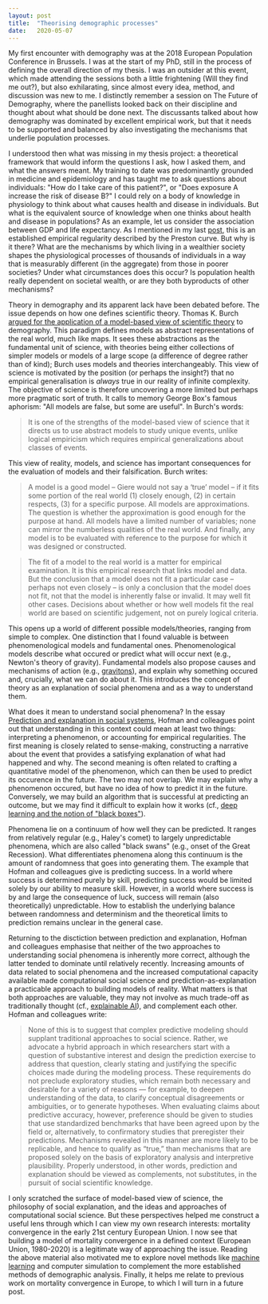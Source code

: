 ```yaml
---
layout: post
title:  "Theorising demographic processes"
date:   2020-05-07
---
```


My first encounter with demography was at the 2018 European Population Conference in Brussels. I was at the start of my PhD, still in the process of defining the overall direction of my thesis. I was an outsider at this event, which made attending the sessions both a little frightening (Will they find me out?), but also  exhilarating, since almost every idea, method, and discussion was new to me. I distinctly remember a session on The Future of Demography, where the panellists looked back on their discipline and thought about what should be done next. The discussants talked about how demography was dominated by excellent empirical work, but that it needs to be supported and balanced by also investigating the mechanisms that underlie population processes.

I understood then what was missing in my thesis project: a theoretical framework that would inform the questions I ask, how I asked them, and what the answers meant. My training to date was predominantly grounded in medicine and epidemiology and has taught me to ask questions about individuals: "How do I take care of this patient?", or "Does exposure A increase the risk of disease B?" I could rely on a body of knowledge in physiology to think about what causes health and disease in individuals. But what is the equivalent source of knowledge when one thinks about health and disease in populations? As an example, let us consider the association between GDP and life expectancy. As I mentioned in my last [post](https://rokhrzic.eu/2020/04/29/mortality-convergence-parallel.html), this is an established empirical regularity described by the Preston curve. But why is it there? What are the mechanisms by which living in a wealthier society shapes the physiological processes of thousands of individuals in a way that is measurably different (in the aggregate) from those in poorer societies? Under what circumstances does this occur? Is population health really dependent on societal wealth, or are they both byproducts of other mechanisms?

Theory in demography and its apparent lack have been debated before. The issue depends on how one defines scientific theory. Thomas K. Burch [argued for the application of a model-based view of scientific theory](https://doi.org/10.1007/978-3-319-65433-1_1) to demography. This paradigm defines models as abstract representations of the real world, much like maps. It sees these abstractions as the fundamental unit of science, with theories being either collections of simpler models or models of a large scope (a difference of degree rather than of kind); Burch uses models and theories interchangeably. This view of science is motivated by the position (or perhaps the insight?) that no empirical generalisation is *always* true in our reality of infinite complexity. The objective of science is therefore uncovering a more limited but perhaps more pragmatic sort of truth. It calls to memory George Box's famous aphorism: "All models are false, but some are useful". In Burch's words:

  > It is one of the strengths of the model-based view of science that it directs us to use abstract models to study unique events, unlike logical empiricism which requires empirical generalizations about classes of events.

This view of reality, models, and science has important consequences for the evaluation of models and their falsification. Burch writes:

  > A model is a good model – Giere would not say a ‘true’ model – if it fits some portion of the real world (1) closely enough, (2) in certain respects, (3) for a specific purpose. All models are approximations. The question is whether the approximation is good enough for the purpose at hand. All models have a limited number of variables; none can mirror the numberless qualities of the real world. And finally, any model is to be evaluated with reference to the purpose for which it was designed or constructed.

  > The fit of a model to the real world is a matter for empirical examination. It is this empirical research that links model and data. But the conclusion that a model does not fit a particular case – perhaps not even closely – is only a conclusion that the model does not fit, not that the model is inherently false or invalid. It may well fit other cases. Decisions about whether or how well models fit the real world are based on scientific judgement, not on purely logical criteria.

This opens up a world of different possible models/theories, ranging from simple to complex. One distinction that I found valuable is between phenomenological models and fundamental ones. Phenomenological models describe what occured or predict what will occur next (e.g., Newton's theory of gravity). Fundamental models also propose causes and mechanisms of action (e.g., [gravitons](https://en.wikipedia.org/wiki/Graviton)), and explain why something occured and, crucially, what we can do about it. This introduces the concept of theory as an explanation of social phenomena and as a way to understand them.

What does it mean to understand social phenomena? In the essay [Prediction and explanation in social systems](https://science.sciencemag.org/content/355/6324/486), Hofman and colleagues point out that understanding in this context could mean at least two things: interpreting a phenomenon, or accounting for empirical regularities. The first meaning is closely related to sense-making, constructing a narrative about the event that provides a satisfying explanation of what had happened and why. The second meaning is often related to crafting a quantitative model of the phenomenon, which can then be used to predict its occurence in the future. The two may not overlap. We may explain why a phenomenon occured, but have no idea of how to predict it in the future. Conversely, we may build an algorithm that is successful at predicting an outcome, but we may find it difficult to explain how it works (cf., [deep learning and the notion of "black boxes"](https://www.technologyreview.com/2017/04/11/5113/the-dark-secret-at-the-heart-of-ai/)).

Phenomena lie on a continuum of how well they can be predicted. It ranges from relatively regular (e.g., Haley's comet) to largely unpredictable phenomena, which are also called "black swans" (e.g., onset of the Great Recession). What differentiates phenomena along this continuum is the amount of randomness that goes into generating them. The example that Hofman and colleagues give is predicting success. In a world where success is determined purely by skill, predicting success would be limited solely by our ability to measure skill. However, in a world where success is by and large the consequence of luck, success will remain (also theoretically) unpredictable. How to establish the underlying balance between randomness and determinism and the theoretical limits to prediction remains unclear in the general case.

Returning to the disctiction between prediction and explanation, Hofman and colleagues emphasise that neither of the two approaches to understanding social phenomena is inherently more correct, although the latter tended to dominate until relatively recently. Increasing amounts of data related to social phenomena and the increased computational capacity available made computational social science and prediction-as-explanation a practicable approach to building models of reality. What matters is that both approaches are valuable, they may not involve as much trade-off as traditionally thought (cf., [explainable AI](https://en.wikipedia.org/wiki/Explainable_artificial_intelligence)), and complement each other. Hofman and colleagues write:

  > None of this is to suggest that complex predictive modeling should supplant traditional approaches to social science. Rather, we advocate a hybrid approach in which researchers start with a question of substantive interest and design the prediction exercise to address that question, clearly stating and justifying the specific choices made during the modeling process. These requirements do not preclude exploratory studies, which remain both necessary and desirable for a variety of reasons — for example, to deepen understanding of the data, to clarify conceptual disagreements or ambiguities, or to generate hypotheses. When evaluating claims about predictive accuracy, however, preference should be given to studies that use standardized benchmarks that have been agreed upon by the field or, alternatively, to confirmatory studies that preregister their predictions. Mechanisms revealed in this manner are more likely to be replicable, and hence to qualify as “true,” than mechanisms that are proposed solely on the basis of exploratory analysis and interpretive plausibility. Properly understood, in other words, prediction and explanation should be viewed as complements, not substitutes, in the pursuit of social scientific knowledge.

I only scratched the surface of model-based view of science, the philosophy of social explanation, and the ideas and approaches of computational social science. But these perspectives helped me construct a useful lens through which I can view my own research interests: mortality convergence in the early 21st century European Union. I now see that building a model of mortality convergence in a defined context (European Union, 1980-2020) is a legitimate way of approaching the issue. Reading the above material also motivated me to explore novel methods like [machine learning](https://academic.oup.com/eurpub/article/28/suppl_4/cky213.484/5192013) and computer simulation to complement the more established methods of demographic analysis. Finally, it helps me relate to previous work on mortality convergence in Europe, to which I will turn in a future post.
